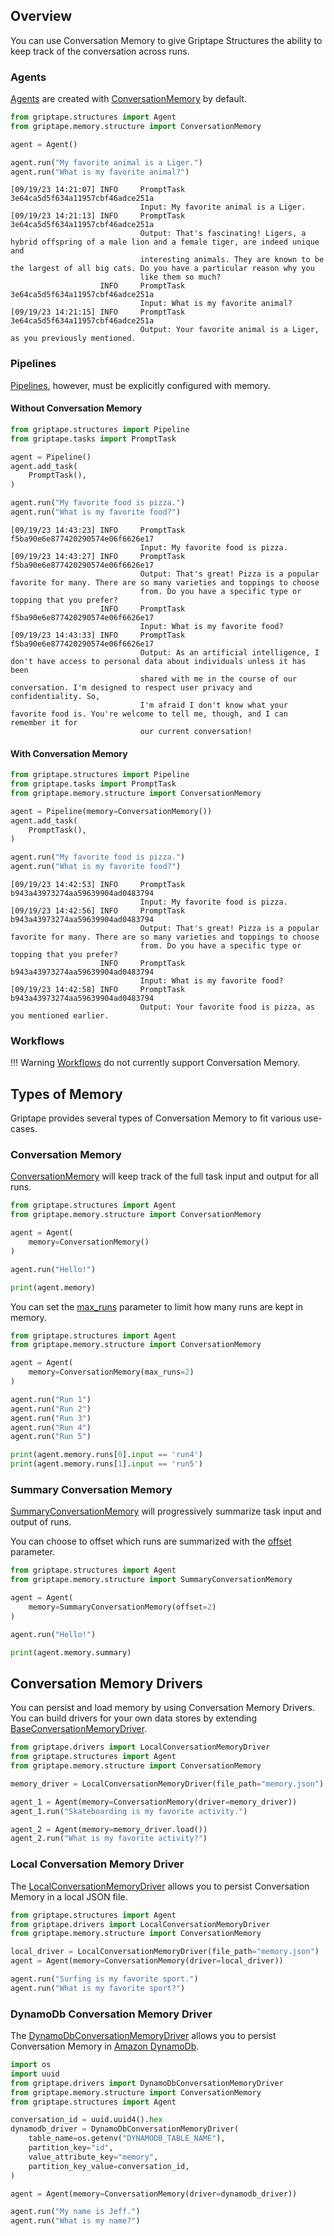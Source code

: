 ## Overview

You can use Conversation Memory to give Griptape Structures the ability to keep track of the conversation across runs.

### Agents

[Agents](../structures/agents.md) are created with [ConversationMemory](../../reference/griptape/memory/structure/conversation_memory.md) by default.

```python
from griptape.structures import Agent
from griptape.memory.structure import ConversationMemory

agent = Agent()

agent.run("My favorite animal is a Liger.")
agent.run("What is my favorite animal?")
```

```
[09/19/23 14:21:07] INFO     PromptTask 3e64ca5d5f634a11957cbf46adce251a
                             Input: My favorite animal is a Liger.
[09/19/23 14:21:13] INFO     PromptTask 3e64ca5d5f634a11957cbf46adce251a
                             Output: That's fascinating! Ligers, a hybrid offspring of a male lion and a female tiger, are indeed unique and
                             interesting animals. They are known to be the largest of all big cats. Do you have a particular reason why you
                             like them so much?
                    INFO     PromptTask 3e64ca5d5f634a11957cbf46adce251a
                             Input: What is my favorite animal?
[09/19/23 14:21:15] INFO     PromptTask 3e64ca5d5f634a11957cbf46adce251a
                             Output: Your favorite animal is a Liger, as you previously mentioned.
```

### Pipelines

[Pipelines](../structures/pipelines.md), however, must be explicitly configured with memory.

#### Without Conversation Memory

```python
from griptape.structures import Pipeline
from griptape.tasks import PromptTask

agent = Pipeline()
agent.add_task(
    PromptTask(),
)

agent.run("My favorite food is pizza.")
agent.run("What is my favorite food?")
```

```
[09/19/23 14:43:23] INFO     PromptTask f5ba90e6e877420290574e06f6626e17
                             Input: My favorite food is pizza.
[09/19/23 14:43:27] INFO     PromptTask f5ba90e6e877420290574e06f6626e17
                             Output: That's great! Pizza is a popular favorite for many. There are so many varieties and toppings to choose
                             from. Do you have a specific type or topping that you prefer?
                    INFO     PromptTask f5ba90e6e877420290574e06f6626e17
                             Input: What is my favorite food?
[09/19/23 14:43:33] INFO     PromptTask f5ba90e6e877420290574e06f6626e17
                             Output: As an artificial intelligence, I don't have access to personal data about individuals unless it has been
                             shared with me in the course of our conversation. I'm designed to respect user privacy and confidentiality. So,
                             I'm afraid I don't know what your favorite food is. You're welcome to tell me, though, and I can remember it for
                             our current conversation!
```

#### With Conversation Memory

```python
from griptape.structures import Pipeline
from griptape.tasks import PromptTask
from griptape.memory.structure import ConversationMemory

agent = Pipeline(memory=ConversationMemory())
agent.add_task(
    PromptTask(),
)

agent.run("My favorite food is pizza.")
agent.run("What is my favorite food?")
```

```
[09/19/23 14:42:53] INFO     PromptTask b943a43973274aa59639904ad0483794
                             Input: My favorite food is pizza.
[09/19/23 14:42:56] INFO     PromptTask b943a43973274aa59639904ad0483794
                             Output: That's great! Pizza is a popular favorite for many. There are so many varieties and toppings to choose
                             from. Do you have a specific type or topping that you prefer?
                    INFO     PromptTask b943a43973274aa59639904ad0483794
                             Input: What is my favorite food?
[09/19/23 14:42:58] INFO     PromptTask b943a43973274aa59639904ad0483794
                             Output: Your favorite food is pizza, as you mentioned earlier.
```

### Workflows

!!! Warning
    [Workflows](./workflows.md) do not currently support Conversation Memory.

## Types of Memory

Griptape provides several types of Conversation Memory to fit various use-cases.

### Conversation Memory

[ConversationMemory](../../reference/griptape/memory/structure/conversation_memory.md) will keep track of the full task input and output for all runs.

```python
from griptape.structures import Agent
from griptape.memory.structure import ConversationMemory

agent = Agent(
    memory=ConversationMemory()
)

agent.run("Hello!")

print(agent.memory)
```

You can set the [max_runs](../../reference/griptape/memory/structure/conversation_memory.md#griptape.memory.structure.conversation_memory.ConversationMemory.max_runs) parameter to limit how many runs are kept in memory.

```python
from griptape.structures import Agent
from griptape.memory.structure import ConversationMemory

agent = Agent(
    memory=ConversationMemory(max_runs=2)
)

agent.run("Run 1")
agent.run("Run 2")
agent.run("Run 3")
agent.run("Run 4")
agent.run("Run 5")

print(agent.memory.runs[0].input == 'run4')
print(agent.memory.runs[1].input == 'run5')
```

### Summary Conversation Memory

[SummaryConversationMemory](../../reference/griptape/memory/structure/summary_conversation_memory.md) will progressively summarize task input and output of runs.

You can choose to offset which runs are summarized with the
[offset](../../reference/griptape/memory/structure/summary_conversation_memory.md#griptape.memory.structure.summary_conversation_memory.SummaryConversationMemory.offset) parameter.

```python
from griptape.structures import Agent
from griptape.memory.structure import SummaryConversationMemory

agent = Agent(
    memory=SummaryConversationMemory(offset=2)
)

agent.run("Hello!")

print(agent.memory.summary)
```

## Conversation Memory Drivers

You can persist and load memory by using Conversation Memory Drivers. You can build drivers for your own data stores by extending [BaseConversationMemoryDriver](../../reference/griptape/drivers/memory/conversation/base_conversation_memory_driver.md).

```python
from griptape.drivers import LocalConversationMemoryDriver
from griptape.structures import Agent
from griptape.memory.structure import ConversationMemory

memory_driver = LocalConversationMemoryDriver(file_path="memory.json")

agent_1 = Agent(memory=ConversationMemory(driver=memory_driver))
agent_1.run("Skateboarding is my favorite activity.")

agent_2 = Agent(memory=memory_driver.load())
agent_2.run("What is my favorite activity?")
```

### Local Conversation Memory Driver

The [LocalConversationMemoryDriver](../../reference/griptape/drivers/memory/conversation/local_conversation_memory_driver.md) allows you to persist Conversation Memory in a local JSON file.

```python
from griptape.structures import Agent
from griptape.drivers import LocalConversationMemoryDriver
from griptape.memory.structure import ConversationMemory

local_driver = LocalConversationMemoryDriver(file_path="memory.json")
agent = Agent(memory=ConversationMemory(driver=local_driver))

agent.run("Surfing is my favorite sport.")
agent.run("What is my favorite sport?")
```

### DynamoDb Conversation Memory Driver

The [DynamoDbConversationMemoryDriver](../../reference/griptape/drivers/memory/conversation/dynamodb_conversation_memory_driver.md) allows you to persist Conversation Memory in [Amazon DynamoDb](https://aws.amazon.com/dynamodb/).

```python
import os
import uuid
from griptape.drivers import DynamoDbConversationMemoryDriver
from griptape.memory.structure import ConversationMemory
from griptape.structures import Agent

conversation_id = uuid.uuid4().hex
dynamodb_driver = DynamoDbConversationMemoryDriver(
    table_name=os.getenv("DYNAMODB_TABLE_NAME"),
    partition_key="id",
    value_attribute_key="memory",
    partition_key_value=conversation_id,
)

agent = Agent(memory=ConversationMemory(driver=dynamodb_driver))

agent.run("My name is Jeff.")
agent.run("What is my name?")
```

